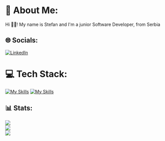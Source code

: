 # 📌 About Me:
Hi 👋🏻! My name is Stefan and I'm a junior Software Developer, from Serbia

## 🌐 Socials:
[![LinkedIn](https://img.shields.io/badge/LinkedIn-%230077B5.svg?logo=linkedin&logoColor=white)](https://www.linkedin.com/in/stefan-blagojevic-2aa3a5273/) 

# 💻 Tech Stack:
[![My Skills](https://skillicons.dev/icons?i=js,react,tailwindcss,redux,vue,pinia,sass,less)](https://skillicons.dev)
[![My Skills](https://skillicons.dev/icons?i=ts,nodejs,express,mysql,postgres,sequelize,postman,ubuntu)](https://skillicons.dev)

## 📊 Stats:
![](https://github-readme-stats.vercel.app/api?username=stefanbgh&theme=react&hide_border=false&include_all_commits=false&count_private=false)<br/>
![](https://github-readme-streak-stats.herokuapp.com/?user=stefanbgh&theme=react&hide_border=false)<br/>
![](https://github-readme-stats.vercel.app/api/top-langs/?username=stefanbgh&theme=react&hide_border=false&include_all_commits=false&count_private=false&layout=compact)

<!-- Proudly created with GPRM ( https://gprm.itsvg.in ) -->

